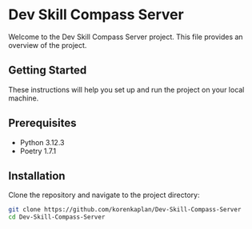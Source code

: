 # Dev Skill Compass Server

Welcome to the Dev Skill Compass Server project. This file provides an overview of the project.

## Getting Started

These instructions will help you set up and run the project on your local machine.

## Prerequisites

- Python 3.12.3
- Poetry 1.7.1

## Installation

Clone the repository and navigate to the project directory:

```bash
git clone https://github.com/korenkaplan/Dev-Skill-Compass-Server
cd Dev-Skill-Compass-Server